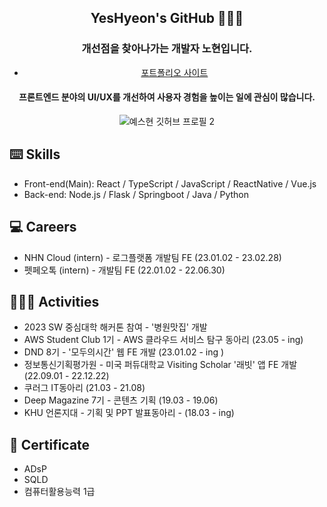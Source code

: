 <div align="center">

## YesHyeon's GitHub 🧑🏻‍💻
 
  
 ### 개선점을 찾아나가는 개발자 **노현**입니다.
 
 - [포트폴리오 사이트](https://www.yeshyun.site)
 

#### 프론트엔드 분야의 UI/UX를 개선하여 사용자 경험을 높이는 일에 관심이 많습니다.
  
![예스현 깃허브 프로필 2](https://user-images.githubusercontent.com/81014501/162112028-8be4e01a-03f2-4021-8c35-78af2f4c6022.jpg)

  </div>

##  ⌨️ Skills 
  - Front-end(Main): React / TypeScript / JavaScript / ReactNative / Vue.js 
  - Back-end: Node.js / Flask / Springboot / Java / Python

## 💻 Careers 
- NHN Cloud (intern) - 로그플랫폼 개발팀 FE (23.01.02 - 23.02.28)
- 펫페오톡 (intern) - 개발팀 FE (22.01.02 - 22.06.30)
  
## 🧑🏻‍💻 Activities 
- 2023 SW 중심대학 해커톤 참여 - '병원맛집' 개발
- AWS Student Club 1기 - AWS 클라우드 서비스 탐구 동아리 (23.05 - ing)
- DND 8기 - '모두의시간' 웹 FE 개발  (23.01.02 - ing )
- 정보통신기획평가원 - 미국 퍼듀대학교 Visiting Scholar '래빗' 앱 FE 개발 (22.09.01 - 22.12.22)
- 쿠러그 IT동아리 (21.03 - 21.08)
- Deep Magazine 7기 - 콘텐츠 기획 (19.03 - 19.06)
- KHU 언론지대 - 기획 및 PPT 발표동아리 - (18.03 - ing)


##  📜 Certificate
- ADsP 
- SQLD 
- 컴퓨터활용능력 1급




